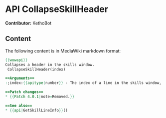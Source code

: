 # API CollapseSkillHeader

**Contributor:** KethoBot

## Content

The following content is in MediaWiki markdown format:

```mediawiki
{{wowapi}}
Collapses a header in the skills window.
 CollapseSkillHeader(index)

==Arguments==
:;index:{{apitype|number}} - The index of a line in the skills window, can be a header or skill line belonging to a header. Index 0 ("All") will collapse all headers.

==Patch changes==
* {{Patch 4.0.1|note=Removed.}}

==See also==
* {{api|GetSkillLineInfo}}()
```